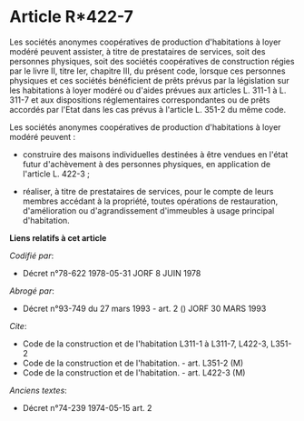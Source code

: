# Article R*422-7

Les sociétés anonymes coopératives de production d'habitations à loyer modéré peuvent assister, à titre de prestataires de
services, soit des personnes physiques, soit des sociétés coopératives de construction régies par le livre II, titre Ier,
chapitre III, du présent code, lorsque ces personnes physiques et ces sociétés bénéficient de prêts prévus par la législation
sur les habitations à loyer modéré ou d'aides prévues aux articles L. 311-1 à L. 311-7 et aux dispositions réglementaires
correspondantes ou de prêts accordés par l'Etat dans les cas prévus à l'article L. 351-2 du même code.

Les sociétés anonymes coopératives de production d'habitations à loyer modéré peuvent :

- construire des maisons individuelles destinées à être vendues en l'état futur d'achèvement à des personnes physiques, en
application de l'article L. 422-3 ;

- réaliser, à titre de prestataires de services, pour le compte de leurs membres accédant à la propriété, toutes opérations
de restauration, d'amélioration ou d'agrandissement d'immeubles à usage principal d'habitation.

**Liens relatifs à cet article**

_Codifié par_:

  - Décret n°78-622 1978-05-31 JORF 8 JUIN 1978

_Abrogé par_:

  - Décret n°93-749 du 27 mars 1993 - art. 2 () JORF 30 MARS 1993

_Cite_:

  - Code de la construction et de l'habitation L311-1 à L311-7, L422-3, L351-2
  - Code de la construction et de l'habitation. - art. L351-2 (M)
  - Code de la construction et de l'habitation. - art. L422-3 (M)

_Anciens textes_:

  - Décret n°74-239 1974-05-15 art. 2
